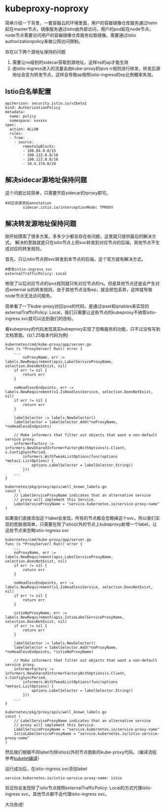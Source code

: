 # kubeproxy-noproxy
简单介绍一下背景，一套容器云的环境里面，用户的容器镜像仓库服务通过helm起在master节点，镜像服务通过istio由外部访问，用户的pod起在node节点，node节点需要访问用户的容器镜像仓库服务拉取镜像。需要通过Istio authorizationpolicy来做公网访问限制。

存在以下两个源地址保持的问题
1. 需要让ns级别的sidecar获取到源地址，这样ns的ap才能生效
2. 由istio-ingress进入的流量会由kube-proxy的ipvs rr规则进行转发，转发后源地址会变为转发节点，这样会导致ap按照istio-ingress的ep比例概率失效。
## Istio白名单配置
```
apiVersion: security.istio.io/v1beta1
kind: AuthorizationPolicy
metadata:
  name: policy
  namespace: xxxxxx
spec:
  action: ALLOW
  rules:
  - from:
    - source:
        remoteIpBlocks:
        - 100.84.0.0/15
        - 100.122.0.0/16
        - 100.123.0.0/16
        - 10.4.174.0/24
```
## 解决sidecar源地址保持问题
这个问题比较简单，只需要开启sidecar的tproxy即可。
```
#对应资源添加annotation
        sidecar.istio.io/interceptionMode: TPROXY
```
## 解决转发源地址保持问题
刚开始摸索了很多方案，多多少少都会存在些问题，这里就只提供最后的解决方式。
解决的思路就是只在istio节点上把svc转发到对应节点的后端，其他节点不生成对应的转发规则。

首先，只让istio节点把svc转发到本节点的后端，这个官方就有解决方式。
```
#修改istio-ingress svc
externalTrafficPolicy: Local
```
修改了以后对应节点的ipvs规则就只有对应节点的rs。但是其他节点还是会产生对应external ip的转发规则，由于其他节点没有ep，就会把包丢弃，这样就导致node节点无法访问服务。

简单看了一下kube-proxy对应ipvs的代码，是通过ipset和iptables来实现的externalTrafficPolicy: Local，我们只需要让这些节点的kubeproxy不纳管istio-ingress svc就可以达到我们的目标。

看kubeproxy的代码发现其实kubeproxy实现了忽略服务的功能，只不过没有写到文档里面。(以1.25版本代码为例)
```
kubernetes/cmd/kube-proxy/app/server.go
func (s *ProxyServer) Run() error {
    ...
    	noProxyName, err := labels.NewRequirement(apis.LabelServiceProxyName, selection.DoesNotExist, nil)
	if err != nil {
		return err
	}

	noHeadlessEndpoints, err := labels.NewRequirement(v1.IsHeadlessService, selection.DoesNotExist, nil)
	if err != nil {
		return err
	}

	labelSelector := labels.NewSelector()
	labelSelector = labelSelector.Add(*noProxyName, *noHeadlessEndpoints)

	// Make informers that filter out objects that want a non-default service proxy.
	informerFactory := informers.NewSharedInformerFactoryWithOptions(s.Client, s.ConfigSyncPeriod,
		informers.WithTweakListOptions(func(options *metav1.ListOptions) {
			options.LabelSelector = labelSelector.String()
		}))
    ...
}

kubernetes/pkg/proxy/apis/well_known_labels.go
const (
	// LabelServiceProxyName indicates that an alternative service
	// proxy will implement this Service.
	LabelServiceProxyName = "service.kubernetes.io/service-proxy-name"
)
```
如果我们直接添加这个label会发现，所有的节点都会忽略掉这个svc，所以我们实现的思路很简单，只需要在除了istio以外的节点上kubeproxy新增一个label，让这些节点来忽略istio-ingress svc
```
kubernetes/cmd/kube-proxy/app/server.go
func (s *ProxyServer) Run() error {
    ...
	noProxyName, err := labels.NewRequirement(apis.LabelServiceProxyName, selection.DoesNotExist, nil)
	if err != nil {
		return err
	}

	noHeadlessEndpoints, err := labels.NewRequirement(v1.IsHeadlessService, selection.DoesNotExist, nil)
	if err != nil {
		return err
	}

	istioNoProxyName, err := labels.NewRequirement(apis.IstioLabelServiceProxyName, selection.DoesNotExist, nil)
	if err != nil {
		return err
	}

	labelSelector := labels.NewSelector()
	labelSelector = labelSelector.Add(*noProxyName, *noHeadlessEndpoints, *istioNoProxyName)

	// Make informers that filter out objects that want a non-default service proxy.
	informerFactory := informers.NewSharedInformerFactoryWithOptions(s.Client, s.ConfigSyncPeriod,
		informers.WithTweakListOptions(func(options *metav1.ListOptions) {
			options.LabelSelector = labelSelector.String()
		}))
    ...
}

kubernetes/pkg/proxy/apis/well_known_labels.go
const (
	// LabelServiceProxyName indicates that an alternative service
	// proxy will implement this Service.
	LabelServiceProxyName = "service.kubernetes.io/service-proxy-name"
    IstioLabelServiceProxyName = "service.kubernetes.io/istio-service-proxy-name"
)
```
然后我们根据不同label为除istio以外的节点跑新的kube-proxy代码。（编译流程参考[kubelet编译](https://github.com/Riverdd/notes/blob/master/notes/kubelet编译.md)）

运行成功后，在istio-ingress svc添加label 
```
service.kubernetes.io/istio-service-proxy-name: istio
```
验证你会发现除了istio节点按照externalTrafficPolicy: Local的方式代理istio-ingress svc，其他节点都不会代理istio-ingress svc。

大功告成!
